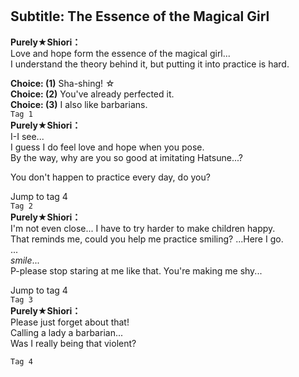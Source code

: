 # 

  
## Subtitle: The Essence of the Magical Girl
  
**Purely★Shiori：**  
Love and hope form the essence of the magical girl...  
I understand the theory behind it, but putting it into practice is hard.  
  
**Choice: (1)**  Sha-shing! ☆  
**Choice: (2)**  You've already perfected it.  
**Choice: (3)**  I also like barbarians.  
`Tag 1`  
**Purely★Shiori：**  
I-I see...  
I guess I do feel love and hope when you pose.  
By the way, why are you so good at imitating Hatsune...?  
  
You don't happen to practice every day, do you?  
  
Jump to tag 4  
`Tag 2`  
**Purely★Shiori：**  
I'm not even close... I have to try harder to make children happy.  
That reminds me, could you help me practice smiling? ...Here I go.  
...  
*smile*...  
P-please stop staring at me like that. You're making me shy...  
  
Jump to tag 4  
`Tag 3`  
**Purely★Shiori：**  
Please just forget about that!  
Calling a lady a barbarian...  
Was I really being that violent?  
  
`Tag 4`  
